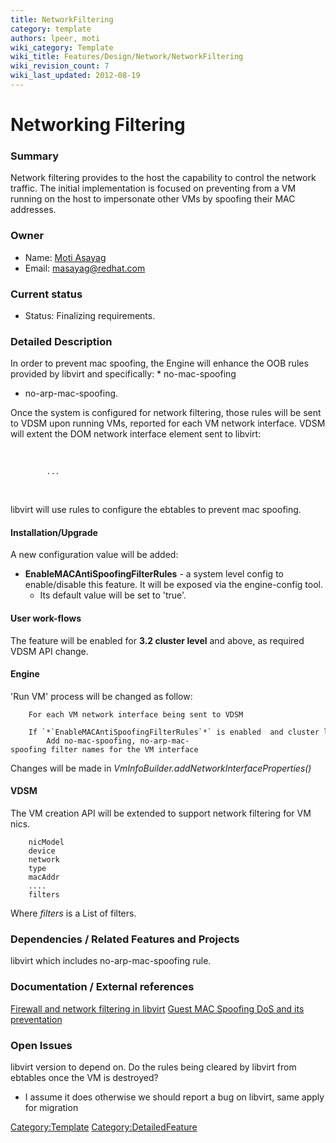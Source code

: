 ```yaml
---
title: NetworkFiltering
category: template
authors: lpeer, moti
wiki_category: Template
wiki_title: Features/Design/Network/NetworkFiltering
wiki_revision_count: 7
wiki_last_updated: 2012-08-19
---
```


# Networking Filtering

### Summary

Network filtering provides to the host the capability to control the network traffic.
The initial implementation is focused on preventing from a VM running on the host to impersonate other VMs by spoofing their MAC addresses.

### Owner

*   Name: [ Moti Asayag](User:Moti)
*   Email: <masayag@redhat.com>

### Current status

*   Status: Finalizing requirements.

### Detailed Description

In order to prevent mac spoofing, the Engine will enhance the OOB rules provided by libvirt and specifically:
\* no-mac-spoofing

*   no-arp-mac-spoofing.

Once the system is configured for network filtering, those rules will be sent to VDSM upon running VMs, reported for each VM network interface.
VDSM will extent the DOM network interface element sent to libvirt:

`  `<interface type="bridge">
`      `<mac address="aa:aa:aa:aa:aa:aa"/>
`      `<model type="virtio"/>
            

            ...
`      `<filterref filter='no-arp-mac-spoofing'/>
`      `<filterref filter='no-mac-spoofing'/>
`   `</interface>

libvirt will use rules to configure the ebtables to prevent mac spoofing.

#### Installation/Upgrade

A new configuration value will be added:

*   **EnableMACAntiSpoofingFilterRules** - a system level config to enable/disable this feature. It will be exposed via the engine-config tool.
    -   Its default value will be set to 'true'.

#### User work-flows

The feature will be enabled for **3.2 cluster level** and above, as required VDSM API change.

#### Engine

'Run VM' process will be changed as follow:

        For each VM network interface being sent to VDSM
          If `*`EnableMACAntiSpoofingFilterRules`*` is enabled  and cluster level equals/greater than 3.2:
            Add no-mac-spoofing, no-arp-mac-spoofing filter names for the VM interface

Changes will be made in *VmInfoBuilder.addNetworkInterfaceProperties()*

#### VDSM

The VM creation API will be extended to support network filtering for VM nics.

        nicModel
        device
        network
        type
        macAddr
        ....
        filters

Where *filters* is a List of filters.

### Dependencies / Related Features and Projects

libvirt which includes no-arp-mac-spoofing rule.

### Documentation / External references

[Firewall and network filtering in libvirt](http://libvirt.org/firewall.html) [Guest MAC Spoofing DoS and its preventation](http://berrange.com/posts/2011/10/03/guest-mac-spoofing-denial-of-service-and-preventing-it-with-libvirt-and-kvm/)

### Open Issues

libvirt version to depend on.
Do the rules being cleared by libvirt from ebtables once the VM is destroyed?
 - I assume it does otherwise we should report a bug on libvirt, same apply for migration

<Category:Template> <Category:DetailedFeature>
